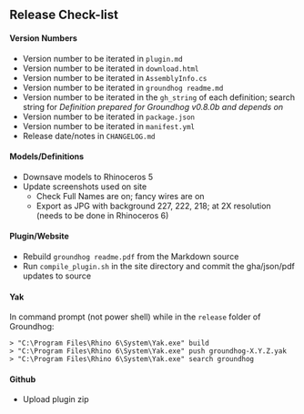 ## Release Check-list

#### Version Numbers

- Version number to be iterated in `plugin.md`
- Version number to be iterated in `download.html`
- Version number to be iterated in `AssemblyInfo.cs`
- Version number to be iterated in `groundhog readme.md`
- Version number to be iterated in the `gh_string` of each definition; search string for *Definition prepared for Groundhog v0.8.0b and depends on*
- Version number to be iterated in `package.json`
- Version number to be iterated in `manifest.yml`
- Release date/notes in `CHANGELOG.md`

#### Models/Definitions

- Downsave models to Rhinoceros 5
- Update screenshots used on site
    - Check Full Names are on; fancy wires are on
    - Export as JPG with background 227, 222, 218; at 2X resolution (needs to be done in Rhinoceros 6)

#### Plugin/Website

- Rebuild `groundhog readme.pdf` from the Markdown source
- Run `compile_plugin.sh` in the site directory and commit the gha/json/pdf updates to source

#### Yak

In command prompt (not power shell) while in the `release` folder of Groundhog:

    > "C:\Program Files\Rhino 6\System\Yak.exe" build
    > "C:\Program Files\Rhino 6\System\Yak.exe" push groundhog-X.Y.Z.yak
    > "C:\Program Files\Rhino 6\System\Yak.exe" search groundhog

#### Github

- Upload plugin zip

